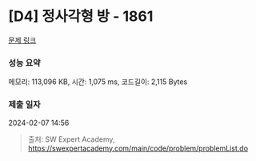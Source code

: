 # [D4] 정사각형 방 - 1861 

[문제 링크](https://swexpertacademy.com/main/code/problem/problemDetail.do?contestProbId=AV5LtJYKDzsDFAXc) 

### 성능 요약

메모리: 113,096 KB, 시간: 1,075 ms, 코드길이: 2,115 Bytes

### 제출 일자

2024-02-07 14:56



> 출처: SW Expert Academy, https://swexpertacademy.com/main/code/problem/problemList.do